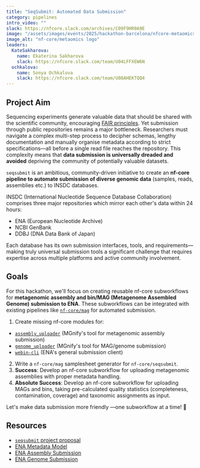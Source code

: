```yaml
---
title: "SeqSubmit: Automated Data Submission"
category: pipelines
intro_video: ""
slack: https://nfcore.slack.com/archives/C09F9HR0A9E
image: "/assets/images/events/2025/hackathon-barcelona/nfcore-metaomics_logo.png"
image_alt: "nf-core/metaomics logo"
leaders:
  KateSakharova:
    name: Ekaterina Sakharova
    slack: https://nfcore.slack.com/team/U04LFFXEW6N
  ochkalova:
    name: Sonya Ochkalova
    slack: https://nfcore.slack.com/team/U08AHEKTQQ4
---
```


## Project Aim

Sequencing experiments generate valuable data that should be shared with the scientific community, encouraging [FAIR principles](https://www.go-fair.org/fair-principles/). Yet submission through public repositories remains a major bottleneck. Researchers must navigate a complex multi-step process to decipher schemas, lengthy documentation and manually organise metadata according to strict specifications—all before a single read file reaches the repository.
This complexity means that **data submission is universally dreaded and avoided** depriving the community of potentially valuable datasets.

`seqsubmit` is an ambitious, community-driven initiative to create an **nf-core pipeline to automate submission of diverse genomic data** (samples, reads, assemblies etc.) to INSDC databases.

INSDC (International Nucleotide Sequence Database Collaboration) comprises three major repositories which mirror each other's data within 24 hours:

- ENA (European Nucleotide Archive)
- NCBI GenBank
- DDBJ (DNA Data Bank of Japan)

Each database has its own submission interfaces, tools, and requirements—making truly universal submission tools a significant challenge that requires expertise across multiple platforms and active community involvement.

## Goals

For this hackathon, we'll focus on creating reusable nf-core subworkflows for **metagenomic assembly and bin/MAG (Metagenome Assembled Genome) submission to ENA**. These subworkflows can be integrated with existing pipelines like [`nf-core/mag`](https://nf-co.re/mag) for automated submission.

1. Create missing nf-core modules for:

- [`assembly_uploader`](https://github.com/EBI-Metagenomics/assembly_uploader) (MGnify's tool for metagenomic assembly submission)
- [`genome_uploader`](https://github.com/EBI-Metagenomics/genome_uploader) (MGnify's tool for MAG/genome submission)
- [`webin-cli`](https://ena-docs.readthedocs.io/en/latest/submit/general-guide/webin-cli.html) (ENA's general submission client)

2. Write a `nf-core/mag` samplesheet generator for `nf-core/seqsubmit`.
3. **Success**: Develop an nf-core subworkflow for uploading metagenomic assemblies with proper metadata handling.
4. **Absolute Success**: Develop an nf-core subworkflow for uploading MAGs and bins, taking pre-calculated quality statistics (completeness, contamination, coverage) and taxonomic assignments as input.

Let's make data submission more friendly —one subworkflow at a time! 🚀

## Resources

- [`seqsubmit` project proposal](https://github.com/nf-core/proposals/issues/79)
- [ENA Metadata Model](https://ena-docs.readthedocs.io/en/latest/submit/general-guide/metadata.html)
- [ENA Assembly Submission](https://ena-docs.readthedocs.io/en/latest/submit/assembly.html)
- [ENA Genome Submission](https://ena-docs.readthedocs.io/en/latest/submit/genome.html)
